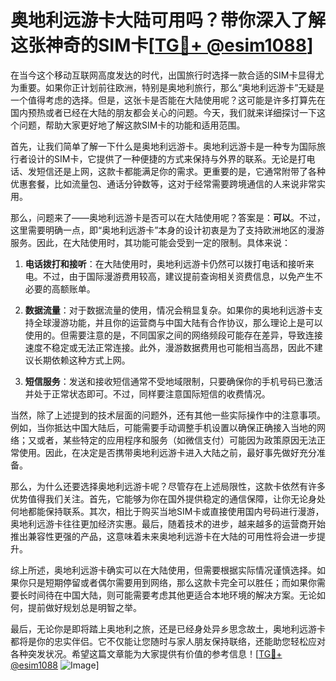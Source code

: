 # 奥地利远游卡大陆可用吗？带你深入了解这张神奇的SIM卡[[TG💪+ @esim1088](https://t.me/s/esim1088)]

在当今这个移动互联网高度发达的时代，出国旅行时选择一款合适的SIM卡显得尤为重要。如果你正计划前往欧洲，特别是奥地利旅行，那么“奥地利远游卡”无疑是一个值得考虑的选择。但是，这张卡是否能在大陆使用呢？这可能是许多打算先在国内预热或者已经在大陆的朋友都会关心的问题。今天，我们就来详细探讨一下这个问题，帮助大家更好地了解这款SIM卡的功能和适用范围。

首先，让我们简单了解一下什么是奥地利远游卡。奥地利远游卡是一种专为国际旅行者设计的SIM卡，它提供了一种便捷的方式来保持与外界的联系。无论是打电话、发短信还是上网，这款卡都能满足你的需求。更重要的是，它通常附带了各种优惠套餐，比如流量包、通话分钟数等，这对于经常需要跨境通信的人来说非常实用。

那么，问题来了——奥地利远游卡是否可以在大陆使用呢？答案是：**可以**。不过，这里需要明确一点，即“奥地利远游卡”本身的设计初衷是为了支持欧洲地区的漫游服务。因此，在大陆使用时，其功能可能会受到一定的限制。具体来说：

1. **电话拨打和接听**：在大陆使用时，奥地利远游卡仍然可以拨打电话和接听来电。不过，由于国际漫游费用较高，建议提前查询相关资费信息，以免产生不必要的高额账单。
   
2. **数据流量**：对于数据流量的使用，情况会稍显复杂。如果你的奥地利远游卡支持全球漫游功能，并且你的运营商与中国大陆有合作协议，那么理论上是可以使用的。但需要注意的是，不同国家之间的网络频段可能存在差异，导致连接速度不稳定或无法正常连接。此外，漫游数据费用也可能相当高昂，因此不建议长期依赖这种方式上网。

3. **短信服务**：发送和接收短信通常不受地域限制，只要确保你的手机号码已激活并处于正常状态即可。不过，同样要注意国际短信的收费情况。

当然，除了上述提到的技术层面的问题外，还有其他一些实际操作中的注意事项。例如，当你抵达中国大陆后，可能需要手动调整手机设置以确保正确接入当地的网络；又或者，某些特定的应用程序和服务（如微信支付）可能因为政策原因无法正常使用。因此，在决定是否携带奥地利远游卡进入大陆之前，最好事先做好充分准备。

那么，为什么还要选择奥地利远游卡呢？尽管存在上述局限性，这款卡依然有许多优势值得我们关注。首先，它能够为你在国外提供稳定的通信保障，让你无论身处何地都能保持联系。其次，相比于购买当地SIM卡或直接使用国内号码进行漫游，奥地利远游卡往往更加经济实惠。最后，随着技术的进步，越来越多的运营商开始推出兼容性更强的产品，这意味着未来奥地利远游卡在大陆的可用性将会进一步提升。

综上所述，奥地利远游卡确实可以在大陆使用，但需要根据实际情况谨慎选择。如果你只是短期停留或者偶尔需要用到网络，那么这款卡完全可以胜任；而如果你需要长时间待在中国大陆，则可能需要考虑其他更适合本地环境的解决方案。无论如何，提前做好规划总是明智之举。

最后，无论你是即将踏上奥地利之旅，还是已经身处异乡思念故土，奥地利远游卡都将是你的忠实伴侣。它不仅能让您随时与家人朋友保持联络，还能助您轻松应对各种突发状况。希望这篇文章能为大家提供有价值的参考信息！[[TG💪+ @esim1088](https://t.me/s/esim1088) ![Image](https://i.postimg.cc/4NQfJmqS/Snipaste-2025-05-13-00-14-12.png)]